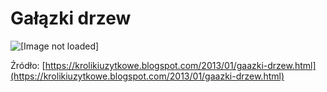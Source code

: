 # Gałązki drzew
![[Image not loaded]](http://3.bp.blogspot.com/-8b_nzgsYN1Q/UOXQ_jYWe4I/AAAAAAAABcs/LdYUJhgeGag/s1600/100_2617.JPG)

Źródło: [https://krolikiuzytkowe.blogspot.com/2013/01/gaazki-drzew.html](https://krolikiuzytkowe.blogspot.com/2013/01/gaazki-drzew.html)


